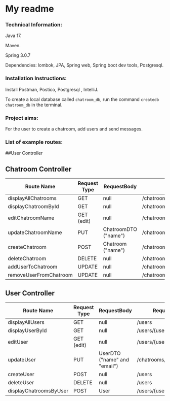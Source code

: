 # My readme

### Technical Information:
Java 17. 

Maven.

Spring 3.0.7

Dependencies: lombok, JPA, Spring web, Spring boot dev tools, Postgresql.

### Installation Instructions:

Install Postman, Postico, Postgresql , IntelliJ.

To create a local database called `chatroom_db`, run the command `createdb chatroom_db`
in the terminal.
### Project aims:

For the user to create a chatroom, add users and send messages.


### List of example routes:

##User Controller
## Chatroom Controller
| Route Name             | Request Type | RequestBody          | RequestPath                                   |
|------------------------|----------|----------------------|-----------------------------------------------|
| displayAllChatrooms    | GET      | null                 | /chatrooms                                    |
| displayChatroomById    | GET      | null                 | /chatrooms/{chatroomId}                       |
| editChatroomName       | GET (edit) | null                 | /chatrooms/{chatroomId}/edit                  |
| updateChatroomName     | PUT      | ChatroomDTO ("name") | /chatrooms/{userId}                           |
| createChatroom         | POST     | Chatroom ("name")    | /chatrooms                                    |
| deleteChatroom         | DELETE   | null                 | /chatrooms/{id}                               
| addUserToChatroom      | UPDATE   | null                 | /chatrooms/{chatroomId}/users/{userId}/add    |
| removeUserFromChatroom | UPDATE   | null                 | /chatrooms/{chatroomId}/users/{userId}/remove |

## User Controller

| Route Name             | Request Type | RequestBody                  | RequestPath                                   |
|------------------------|--------------|------------------------------|-----------------------------------------------|
| displayAllUsers        | GET          | null                         | /users                                      |
| displayUserById        | GET          | null                         | /users/{userId}                      |
| editUser               | GET (edit)   | null                         | /users/{userId}/edit                  |
| updateUser             | PUT          | UserDTO ("name" and "email") | /chatrooms/{userId}                           |
| createUser             | POST         | null                         | /users                                    |
| deleteUser             | DELETE       | null                         | /users                              
| displayChatroomsByUser | POST         | User                         | /users/{userId}/chatrooms    |
 
